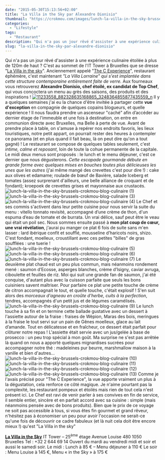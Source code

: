 ```yaml
---
date: "2015-05-30T15:13:56+02:00"
title: "La Villa in the Sky par Alexandre Dionisio"
thumbnail: "https://crokmou.com/images/lunch-la-villa-in-the-sky-brussels-crokmou-blog-culinaire-8.jpg"
categories:
  - "Lifestyle"
tags:
  - "Restaurant"
description: "Qui n'a pas un jour rêvé d'assister à une expérience culinaire étoilée à plus de 120m de haut ? C'est à Bruxelles que se dresse \"La Villa in the sky\"."
slug: "la-villa-in-the-sky-par-alexandre-dionisio"
---
```


Qui n'a pas un jour rêvé d'assister à une expérience culinaire étoilée à plus de 120m de haut ? C'est au sommet de l'IT Tower à Bruxelles que se dresse "[La Villa in the sky](http://www.lavillainthesky.be/)". Anciennement appelé "[The C Experience](http://www.crokmou.com/the-c-experience-bruxelles-ma-belle/)", restaurant éphémère, c'est maintenant _"La Villa Lorraine" qui s'est implantée dans cette structure contemporaine entièrement faite de verre._ Aux fourneaux vous retrouverez **Alexandre Dionisio, chef étoilé, ex candidat de Top Chef**, qui vous concoctera un menu au grès des saisons, des produits et des inspirations ! [![11233558_882328635168865_3248364855877435559_n](https://crokmou.com/images/11233558_882328635168865_3248364855877435559_n.jpg)](http://www.crokmou.com/wp-content/uploads/2015/05/11233558_882328635168865_3248364855877435559_n.jpg) Il y a quelques semaines j'ai eu la chance d'être invitée à partager cette **vue d'exception** en compagnie de quelques copains blogueurs, et quelle expérience ! Il nous faudra prendre un ascenseur "caché" afin d’accéder au dernier étage de l'immeuble et une fois à destination, on entre en communion directe avec Bruxelles, ma Belle à perte de vue. Avant de prendre place à table, on s'amuse à repérer nos endroits favoris, les lieux touristiques, notre petit appart, on pourrait rester des heures à contempler ce panorama (et en plus quand il fait beau, là on peut dire qu'on a tout gagné) ! Le restaurant se compose de quelques tables seulement, c'est _intime, calme et reposant_, loin de toute la cohue permanente de la capitale. Le midi deux menus sont proposés : le lunch et le menu déjeuner, c'est ce dernier que nous dégusterons. _Cette escapade gourmande débute en grande forme avec quelques mises en bouches toutes plus délicieuses les unes que les autres_ (j'ai même mangé des crevettes c'est pour dire !) : cake aux olives et edamame; roulade de bœuf de Bavière, salade Iceberg et tomates (assez surprenant d'ailleurs, une belle alliance de croquant et de fondant); kroepoek de crevettes grises et mayonnaise aux crustacés. ![lunch-la-villa-in-the-sky-brussels-crokmou-blog-culinaire (1)](https://crokmou.com/images/lunch-la-villa-in-the-sky-brussels-crokmou-blog-culinaire-1.jpg)![lunch-la-villa-in-the-sky-brussels-crokmou-blog-culinaire (3)](https://crokmou.com/images/lunch-la-villa-in-the-sky-brussels-crokmou-blog-culinaire-3.jpg) ![lunch-la-villa-in-the-sky-brussels-crokmou-blog-culinaire (4)](https://crokmou.com/images/lunch-la-villa-in-the-sky-brussels-crokmou-blog-culinaire-4.jpg) Le Chef et ses commis s'activent dans leur petite cuisine pour nous servir la suite du menu : vitello tonnato revisité, accompagné d’une crème de thon, d'un espuma d’eau de tomate et de burrata. Un vrai délice, sauf peut être le veau qui était un poil sec. Nous sommes ensuite passé à **mon plat coup de cœur, une vrai révélation**, j'aurai pu manger ce plat 6 fois de suite sans m'en lasser : lard ibérique confit et soufflé, mousseline d’haricots noirs, shizo. C'est fondant, moelleux, croustillant avec ces petites "billes" de gras soufflées : une tuerie ! ![lunch-la-villa-in-the-sky-brussels-crokmou-blog-culinaire (5)](https://crokmou.com/images/lunch-la-villa-in-the-sky-brussels-crokmou-blog-culinaire-5.jpg) ![lunch-la-villa-in-the-sky-brussels-crokmou-blog-culinaire (6)](https://crokmou.com/images/lunch-la-villa-in-the-sky-brussels-crokmou-blog-culinaire-6.jpg) ![lunch-la-villa-in-the-sky-brussels-crokmou-blog-culinaire (7)](https://crokmou.com/images/lunch-la-villa-in-the-sky-brussels-crokmou-blog-culinaire-7.jpg) Le deuxième plat chaud est un peu plus commun, mais néanmoins rondement mené : saumon d’Ecosse, asperges blanches, crème d’Isigny, caviar avruga, ciboulette et feuilles de riz. Moi qui suit une grande fan de saumon, j'ai été conquise, d'autant plus avec la cuisson parfaite que seuls les bons cuisiniers savent maîtriser. Pour parfaire ce plat une petite touche de crème de citron accompagnait le tout, et quelle touche, c'était explosif ! S'en suit alors des _morceaux d'agneau en croûte d'herbe, cuits à la perfection_, tendres, accompagnés d'un petit jus et de légumes caramélisés. ![lunch-la-villa-in-the-sky-brussels-crokmou-blog-culinaire (9)](https://crokmou.com/images/lunch-la-villa-in-the-sky-brussels-crokmou-blog-culinaire-9.jpg) Le lunch touche à sa fin et on termine cette ballade gustative avec un dessert à l'assiette autour de la fraise : fraises de Wépion, Maras des bois, meringues à la fraise le tout servi sur un pain de Gênes moelleux, glace au lait d’amande. Tout en délicatesse et en fraîcheur, ce dessert était parfait pour clôturer notre repas ! L'assiette était servie avec un jus/gelée à base de prosecco : un peu trop spécial à mon goût. Ma surprise ne s'est pas arrêtée là quand on nous a apporté quelques mignardises sucrées pour accompagner notre thé : madeleines pur beurre, marshmallow maison à la vanille et bien d'autres... ![lunch-la-villa-in-the-sky-brussels-crokmou-blog-culinaire (10)](https://crokmou.com/images/lunch-la-villa-in-the-sky-brussels-crokmou-blog-culinaire-10.jpg) ![lunch-la-villa-in-the-sky-brussels-crokmou-blog-culinaire (11)](https://crokmou.com/images/lunch-la-villa-in-the-sky-brussels-crokmou-blog-culinaire-11.jpg) ![lunch-la-villa-in-the-sky-brussels-crokmou-blog-culinaire (12)](https://crokmou.com/images/lunch-la-villa-in-the-sky-brussels-crokmou-blog-culinaire-12.jpg) ![lunch-la-villa-in-the-sky-brussels-crokmou-blog-culinaire (13)](https://crokmou.com/images/lunch-la-villa-in-the-sky-brussels-crokmou-blog-culinaire-13.jpg) Comme je l'avais précisé pour "The C Experience", la vue apporte vraiment un plus à la dégustation, cela renforce ce côté magique. Je n'aime pourtant pas la complexité, les restaurant pompeux et étoilés mais rien de tout cela n'est présent ici. Le Chef est ravi de venir parler à ses convives en fin de service, il semble entier, sincère et en parfait accord avec sa cuisine : simple (mais néanmoins pensée avec de bons produits). Bien que le prix de ce voyage ne soit pas accessible à tous, si vous êtes fin gourmet et grand rêveur, n'hésitez pas à économiser un peu pour avoir l'occasion ne serait-ce qu'une fois de découvrir ce cadre fabuleux (et là nuit cela doit être encore mieux !) qu'est "La Villa in the sky"

[**La Villa in the Sky**](http://www.lavillainthesky.be/) IT Tower – 25<sup>ème</sup> étage Avenue Louise 480 1050 Bruxelles Tel : +32 2 644 69 14 Ouvert du mardi au vendredi midi et soir et aussi le samedi soir. Le midi : Lunch à 85 € – Menu déjeuner à 110 € Le soir : Menu Louise à 145 €, Menu « in the Sky » à 175 €